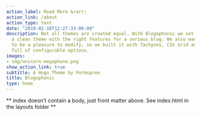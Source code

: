 ```yaml
---
action_label: Read More &rarr;
action_link: /about
action_type: text
date: "2019-02-18T12:27:33-06:00"
description: Not all themes are created equal. With Blogophonic we set out to create
  a clean theme with the right features for a serious blog. We also wanted Blogophonic
  to be a pleasure to modify, so we built it with Tachyons, CSS Grid and packed it
  full of configurable options.
images:
- img/unicorn-megaphone.png
show_action_link: true
subtitle: A Hugo Theme by Formspree
title: Blogophonic
type: home
---
```


** index doesn't contain a body, just front matter above.
See index.html in the layouts folder **
